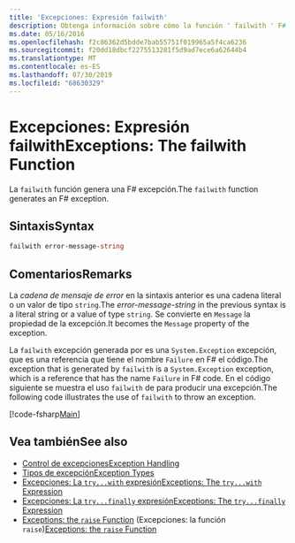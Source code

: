```yaml
---
title: 'Excepciones: Expresión failwith'
description: Obtenga información sobre cómo la función ' failwith ' F# genera una excepción.
ms.date: 05/16/2016
ms.openlocfilehash: f2c86362d5bdde7bab55751f019965a5f4ca6236
ms.sourcegitcommit: f20dd18dbcf2275513281f5d9ad7ece6a62644b4
ms.translationtype: MT
ms.contentlocale: es-ES
ms.lasthandoff: 07/30/2019
ms.locfileid: "68630329"
---
```

# <a name="exceptions-the-failwith-function"></a><span data-ttu-id="59215-103">Excepciones: Expresión failwith</span><span class="sxs-lookup"><span data-stu-id="59215-103">Exceptions: The failwith Function</span></span>

<span data-ttu-id="59215-104">La `failwith` función genera una F# excepción.</span><span class="sxs-lookup"><span data-stu-id="59215-104">The `failwith` function generates an F# exception.</span></span>

## <a name="syntax"></a><span data-ttu-id="59215-105">Sintaxis</span><span class="sxs-lookup"><span data-stu-id="59215-105">Syntax</span></span>

```fsharp
failwith error-message-string
```

## <a name="remarks"></a><span data-ttu-id="59215-106">Comentarios</span><span class="sxs-lookup"><span data-stu-id="59215-106">Remarks</span></span>

<span data-ttu-id="59215-107">La *cadena de mensaje de error* en la sintaxis anterior es una cadena literal o un valor de tipo `string`.</span><span class="sxs-lookup"><span data-stu-id="59215-107">The *error-message-string* in the previous syntax is a literal string or a value of type `string`.</span></span> <span data-ttu-id="59215-108">Se convierte en `Message` la propiedad de la excepción.</span><span class="sxs-lookup"><span data-stu-id="59215-108">It becomes the `Message` property of the exception.</span></span>

<span data-ttu-id="59215-109">La `failwith` excepción generada por es una `System.Exception` excepción, que es una referencia que tiene el nombre `Failure` en F# el código.</span><span class="sxs-lookup"><span data-stu-id="59215-109">The exception that is generated by `failwith` is a `System.Exception` exception, which is a reference that has the name `Failure` in F# code.</span></span> <span data-ttu-id="59215-110">En el código siguiente se muestra el uso `failwith` de para producir una excepción.</span><span class="sxs-lookup"><span data-stu-id="59215-110">The following code illustrates the use of `failwith` to throw an exception.</span></span>

[!code-fsharp[Main](~/samples/snippets/fsharp/lang-ref-2/snippet6001.fs)]

## <a name="see-also"></a><span data-ttu-id="59215-111">Vea también</span><span class="sxs-lookup"><span data-stu-id="59215-111">See also</span></span>

- [<span data-ttu-id="59215-112">Control de excepciones</span><span class="sxs-lookup"><span data-stu-id="59215-112">Exception Handling</span></span>](index.md)
- [<span data-ttu-id="59215-113">Tipos de excepción</span><span class="sxs-lookup"><span data-stu-id="59215-113">Exception Types</span></span>](exception-types.md)
- [<span data-ttu-id="59215-114">Excepciones: La `try...with` expresión</span><span class="sxs-lookup"><span data-stu-id="59215-114">Exceptions: The `try...with` Expression</span></span>](the-try-with-expression.md)
- [<span data-ttu-id="59215-115">Excepciones: La `try...finally` expresión</span><span class="sxs-lookup"><span data-stu-id="59215-115">Exceptions: The `try...finally` Expression</span></span>](the-try-finally-expression.md)
- <span data-ttu-id="59215-116">[Exceptions: the `raise` Function](the-raise-function.md) (Excepciones: la función `raise`)</span><span class="sxs-lookup"><span data-stu-id="59215-116">[Exceptions: the `raise` Function](the-raise-function.md)</span></span>
